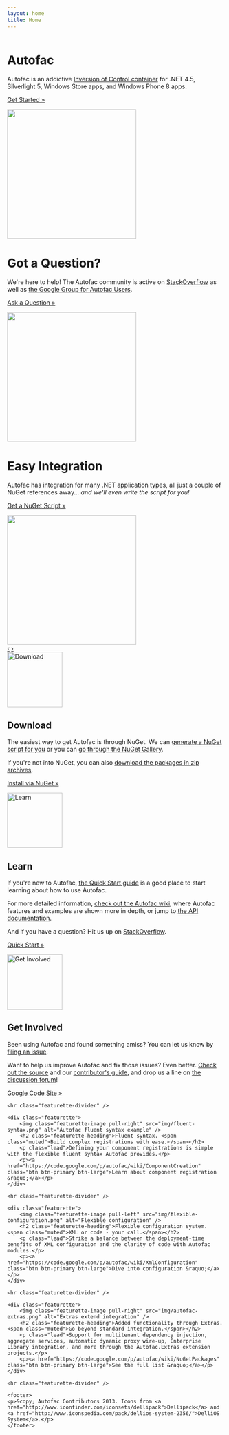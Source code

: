 ```yaml
---
layout: home
title: Home
---
```

<div id="heroCarousel" class="carousel slide">
	<div class="carousel-inner">
		<div class="item active">
			<img src="img/carousel-1.jpg" class="background" alt="" />
			<div class="container">
				<div class="carousel-caption">
					<div class="carousel-caption-content">
						<h1>Autofac</h1>
						<p class="lead">Autofac is an addictive <a href="http://martinfowler.com/articles/injection.html">Inversion of Control container</a> for .NET 4.5, Silverlight 5, Windows Store apps, and Windows Phone 8 apps.</p>
						<p><a href="https://code.google.com/p/autofac/wiki/GettingStarted" class="btn btn-primary btn-large">Get Started &raquo;</a></p>
					</div>
					<div class="carousel-caption-content">
						<img src="img/autofac-extras.png" width="300" height="300" />
					</div>
				</div>
			</div>
		</div>
		<div class="item">
			<img src="img/carousel-2.jpg" class="background" alt="" />
			<div class="container">
				<div class="carousel-caption">
					<div class="carousel-caption-content">
						<h1>Got a Question?</h1>
						<p class="lead">We're here to help! The Autofac community is active on <a href="http://stackoverflow.com/questions/tagged/autofac">StackOverflow</a> as well as <a href="https://groups.google.com/forum/#forum/autofac">the Google Group for Autofac Users</a>.</p>
						<p><a href="http://stackoverflow.com/questions/tagged/autofac" class="btn btn-primary btn-large">Ask a Question &raquo;</a></p>
					</div>
					<div class="carousel-caption-content">
						<img src="img/autofac-extras.png" width="300" height="300" />
					</div>
				</div>
			</div>
		</div>
		<div class="item">
			<img src="img/carousel-3.jpg" class="background" alt="" />
			<div class="container">
				<div class="carousel-caption">
					<div class="carousel-caption-content">
						<h1>Easy Integration</h1>
						<p class="lead">Autofac has integration for many .NET application types, all just a couple of NuGet references away... <em>and we'll even write the script for you!</em></p>
						<p><a href="/scriptgen/" class="btn btn-primary btn-large">Get a NuGet Script &raquo;</a></p>
					</div>
					<div class="carousel-caption-content">
						<img src="img/autofac-extras.png" width="300" height="300" />
					</div>
				</div>
			</div>
		</div>
	</div>
	<a class="carousel-control left" href="#heroCarousel" data-slide="prev">&lsaquo;</a>
	<a class="carousel-control right" href="#heroCarousel" data-slide="next">&rsaquo;</a>
</div>
<div class="container marketing">
	<div class="row">
		<div class="span4">
			<img src="img/icon_arrow.png" alt="Download" width="128" height="128" />
			<h2>Download</h2>
			<p>The easiest way to get Autofac is through NuGet. We can <a href="/scriptgen/">generate a NuGet script for you</a> or you can <a href="https://nuget.org/packages?q=Author%3A%22Autofac+Contributors%22+Owner%3A%22alexmg%22+Autofac*">go through the NuGet Gallery</a>.</p>
			<p>If you're not into NuGet, you can also <a href="https://code.google.com/p/autofac/downloads/list">download the packages in zip archives</a>.</p>
			<p><a class="btn" href="/scriptgen/">Install via NuGet &raquo;</a></p>
		</div>
		<div class="span4">
			<img src="img/icon_school.png" alt="Learn" width="128" height="128" />
			<h2>Learn</h2>
			<p>If you're new to Autofac, <a href="https://code.google.com/p/autofac/wiki/GettingStarted">the Quick Start guide</a> is a good place to start learning about how to use Autofac.</p>
			<p>For more detailed information, <a href="https://code.google.com/p/autofac/w/list">check out the Autofac wiki</a>, where Autofac features and examples are shown more in depth, or jump to <a href="/apidoc/">the API documentation</a>.</p>
			<p>And if you have a question? Hit us up on <a href="http://stackoverflow.com/questions/tagged/autofac">StackOverflow</a>.</p>
			<p><a class="btn" href="https://code.google.com/p/autofac/wiki/GettingStarted">Quick Start &raquo;</a></p>
	   </div>
		<div class="span4">
			<img src="img/icon_people.png" alt="Get Involved" width="128" height="128" />
			<h2>Get Involved</h2>
			<p>Been using Autofac and found something amiss? You can let us know by <a href="https://code.google.com/p/autofac/issues/list">filing an issue</a>.</p>
			<p>Want to help us improve Autofac and fix those issues? Even better. <a href="https://code.google.com/p/autofac/source/browse/">Check out the source</a> and our <a href="https://code.google.com/p/autofac/wiki/ContributionGuidelines">contributor's guide</a>, and drop us a line on <a href="https://groups.google.com/forum/#forum/autofac">the discussion forum</a>!</p>
			<p><a class="btn" href="https://code.google.com/p/autofac/">Google Code Site &raquo;</a></p>
		</div>
	</div>

	<hr class="featurette-divider" />

	<div class="featurette">
		<img class="featurette-image pull-right" src="img/fluent-syntax.png" alt="Autofac fluent syntax example" />
		<h2 class="featurette-heading">Fluent syntax. <span class="muted">Build complex registrations with ease.</span></h2>
		<p class="lead">Defining your component registrations is simple with the flexible fluent syntax Autofac provides.</p>
		<p><a href="https://code.google.com/p/autofac/wiki/ComponentCreation" class="btn btn-primary btn-large">Learn about component registration &raquo;</a></p>
	</div>

	<hr class="featurette-divider" />

	<div class="featurette">
		<img class="featurette-image pull-left" src="img/flexible-configuration.png" alt="Flexible configuration" />
		<h2 class="featurette-heading">Flexible configuration system. <span class="muted">XML or code - your call.</span></h2>
		<p class="lead">Strike a balance between the deployment-time benefits of XML configuration and the clarity of code with Autofac modules.</p>
		<p><a href="https://code.google.com/p/autofac/wiki/XmlConfiguration" class="btn btn-primary btn-large">Dive into configuration &raquo;</a></p>
	</div>

	<hr class="featurette-divider" />

	<div class="featurette">
		<img class="featurette-image pull-right" src="img/autofac-extras.png" alt="Extras extend integration" />
		<h2 class="featurette-heading">Added functionality through Extras. <span class="muted">Go beyond standard integration.</span></h2>
		<p class="lead">Support for multitenant dependency injection, aggregate services, automatic dynamic proxy wire-up, Enterprise Library integration, and more through the Autofac.Extras extension projects.</p>
		<p><a href="https://code.google.com/p/autofac/wiki/NuGetPackages" class="btn btn-primary btn-large">See the full list &raquo;</a></p>
	</div>

	<hr class="featurette-divider" />

	<footer>
	<p>&copy; Autofac Contributors 2013. Icons from <a href="http://www.iconfinder.com/iconsets/dellipack">Dellipack</a> and <a href="http://www.iconspedia.com/pack/dellios-system-2356/">DelliOS System</a>.</p>
	</footer>
</div>


